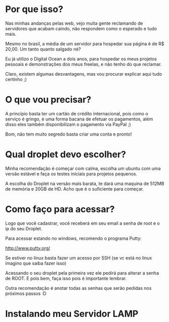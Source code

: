 # Por que isso?

Nas minhas andanças pelas web, vejo muita gente reclamando de servidores que acabam caindo, não respondem como o esperado e tudo mais.

Mesmo no brasil, a média de um servidor para hospedar sua página é de R$ 20,00. Um tanto quanto salgado né?

Eu já utilizo o Digital Ocean a dois anos, para hospedar os meus projetos pessoais e demonstrações dos meus freelas, e não tenho do que reclamar.

Claro, existem algumas desvantagens, mas vou procurar explicar aqui tudo certinho ;)

# O que vou precisar?

A princípio basta ter um cartão de crédito internacional, pois como o serviço é gringo, é uma forma bacana de efetuar os pagamentos, além disso eles também disponibilizam o pagamento via PayPal ;)

Bom, não tem muito segredo basta criar uma conta e pronto!

# Qual droplet devo escolher?

Minha recomendação é começar com calma, escolha um ubuntu com uma versão estável e faça os testes iniciais para projetos pequenos.

A escolha do Droplet na versão mais barata, te dará uma maquina de 512MB de memória e 20GB de HD. Acho que é o suficiente para começar.

# Como faço para acessar?

Logo que você cadastrar, você receberá em seu email a senha de root e o ip do seu Droplet.

Para acessar estando no windows, recomendo o programa Putty:

http://www.putty.org/

Se estiver no linux basta fazer um acesso por SSH (se vc está no linux imagino que saiba fazer isso)

Acessando o seu droplet pela primeira vez ele pedirá para alterar a senha de ROOT. E pois bem, faça isso pois é importante lembrar.

Outra recomendação é anotar todas as senhas que serão pedidas nos próximos passos :D

# Instalando meu Servidor LAMP
